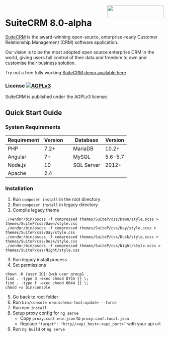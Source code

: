 <a href="https://suitecrm.com">
  <img width="180px" height="41px" src="https://suitecrm.com/wp-content/uploads/2017/12/logo.png" align="right" />
</a>

# SuiteCRM 8.0-alpha

[SuiteCRM](https://suitecrm.com) is the award-winning open-source, enterprise-ready Customer Relationship Management (CRM) software application.

Our vision is to be the most adopted open source enterprise CRM in the world, giving users full control of their data and freedom to own and customise their business solution.

Try out a free fully working [SuiteCRM demo available here](https://suitecrm.com/demo/)

### License [![AGPLv3](https://img.shields.io/github/license/suitecrm/suitecrm.svg)](./LICENSE.txt)

SuiteCRM is published under the AGPLv3 license.

## Quick Start Guide

### System Requirements

|  Requirement |  Version | |  Database |  Version |
|---|---|---|---|---|
|  PHP | 7.2+ || MariaDB |10.2+ |
|  Angular | 7+ || MySQL | 5.6-5.7|
|  Node.js | 10 || SQL Server | 2012+ |
|  Apache | 2.4 |

### Installation

1. Run `composer install` in the root directory
2. Run `composer install` in legacy directory
3. Compile legacy theme
```
./vendor/bin/pscss -f compressed themes/SuiteP/css/Dawn/style.scss > themes/SuiteP/css/Dawn/style.css
./vendor/bin/pscss -f compressed themes/SuiteP/css/Day/style.scss > themes/SuiteP/css/Day/style.css
./vendor/bin/pscss -f compressed themes/SuiteP/css/Dusk/style.scss > themes/SuiteP/css/Dusk/style.css
./vendor/bin/pscss -f compressed themes/SuiteP/css/Night/style.scss > themes/SuiteP/css/Night/style.css
```
3. Run legacy install process
4. Set permissions
```
chown -R {user ID}:{web user group} .
find . -type d -exec chmod 0755 {} \;
find . -type f -exec chmod 0644 {} \;
chmod +x bin/console
```
5. Go back to root folder
6. Run `bin/console orm:schema-tool:update --force`
7. Run `npm install`
8. Setup proxy config for `ng serve` 
    - Copy `proxy.conf.env.json` to `proxy.conf.local.json`
    - Replace `"target": "http//<api_host>:<api_port>"` with your api url
9. Run `ng build` or `ng serve`